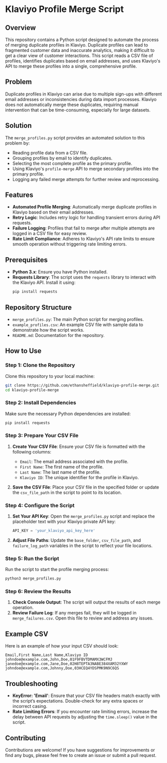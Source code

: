 # Klaviyo Profile Merge Script

## Overview

This repository contains a Python script designed to automate the process of merging duplicate profiles in Klaviyo. Duplicate profiles can lead to fragmented customer data and inaccurate analytics, making it difficult to get a clear view of customer interactions. This script reads a CSV file of profiles, identifies duplicates based on email addresses, and uses Klaviyo's API to merge these profiles into a single, comprehensive profile.

## Problem 

Duplicate profiles in Klaviyo can arise due to multiple sign-ups with different email addresses or inconsistencies during data import processes. Klaviyo does not automatically merge these duplicates, requiring manual intervention that can be time-consuming, especially for large datasets.

## Solution

The `merge_profiles.py` script provides an automated solution to this problem by:
- Reading profile data from a CSV file.
- Grouping profiles by email to identify duplicates.
- Selecting the most complete profile as the primary profile.
- Using Klaviyo's `profile-merge` API to merge secondary profiles into the primary profile.
- Logging any failed merge attempts for further review and reprocessing.

## Features

- **Automated Profile Merging**: Automatically merge duplicate profiles in Klaviyo based on their email addresses.
- **Retry Logic**: Includes retry logic for handling transient errors during API requests.
- **Failure Logging**: Profiles that fail to merge after multiple attempts are logged in a CSV file for easy review.
- **Rate Limit Compliance**: Adheres to Klaviyo's API rate limits to ensure smooth operation without triggering rate limiting errors.

## Prerequisites

- **Python 3.x**: Ensure you have Python installed.
- **Requests Library**: The script uses the `requests` library to interact with the Klaviyo API. Install it using:
  ```bash
  pip install requests
  ```

## Repository Structure

- `merge_profiles.py`: The main Python script for merging profiles.
- `example_profiles.csv`: An example CSV file with sample data to demonstrate how the script works.
- `README.md`: Documentation for the repository.

## How to Use

### Step 1: Clone the Repository

Clone this repository to your local machine:

```bash
git clone https://github.com/ethansheffield/klaviyo-profile-merge.git
cd klaviyo-profile-merge
```

### Step 2: Install Dependencies

Make sure the necessary Python dependencies are installed:

```bash
pip install requests
```

### Step 3: Prepare Your CSV File

1. **Create Your CSV File**: Ensure your CSV file is formatted with the following columns:
   - `Email`: The email address associated with the profile.
   - `First Name`: The first name of the profile.
   - `Last Name`: The last name of the profile.
   - `Klaviyo ID`: The unique identifier for the profile in Klaviyo.

2. **Save the CSV File**: Place your CSV file in the specified folder or update the `csv_file_path` in the script to point to its location.

### Step 4: Configure the Script

1. **Set Your API Key**: Open the `merge_profiles.py` script and replace the placeholder text with your Klaviyo private API key:
   ```python
   API_KEY = 'your_klaviyo_api_key_here'
   ```

2. **Adjust File Paths**: Update the `base_folder`, `csv_file_path`, and `failure_log_path` variables in the script to reflect your file locations.

### Step 5: Run the Script

Run the script to start the profile merging process:

```bash
python3 merge_profiles.py
```

### Step 6: Review the Results

1. **Check Console Output**: The script will output the results of each merge operation. 
2. **Review Failure Log**: If any merges fail, they will be logged in `merge_failures.csv`. Open this file to review and address any issues.

## Example CSV

Here is an example of how your input CSV should look:

```csv
Email,First Name,Last Name,Klaviyo ID
johndoe@example.com,John,Doe,01F9FBVTDMAMX3WCFMJ
janedoe@example.com,Jane,Doe,02H8TEPTA3NABE384XAM32YXWY
johndoe@example.com,Johnny,Doe,03HCEQ4YDSPMK9N9C6QS
```

## Troubleshooting

- **KeyError: 'Email'**: Ensure that your CSV file headers match exactly with the script’s expectations. Double-check for any extra spaces or incorrect casing.
- **Rate Limiting Errors**: If you encounter rate limiting errors, increase the delay between API requests by adjusting the `time.sleep()` value in the script.

## Contributing

Contributions are welcome! If you have suggestions for improvements or find any bugs, please feel free to create an issue or submit a pull request.

